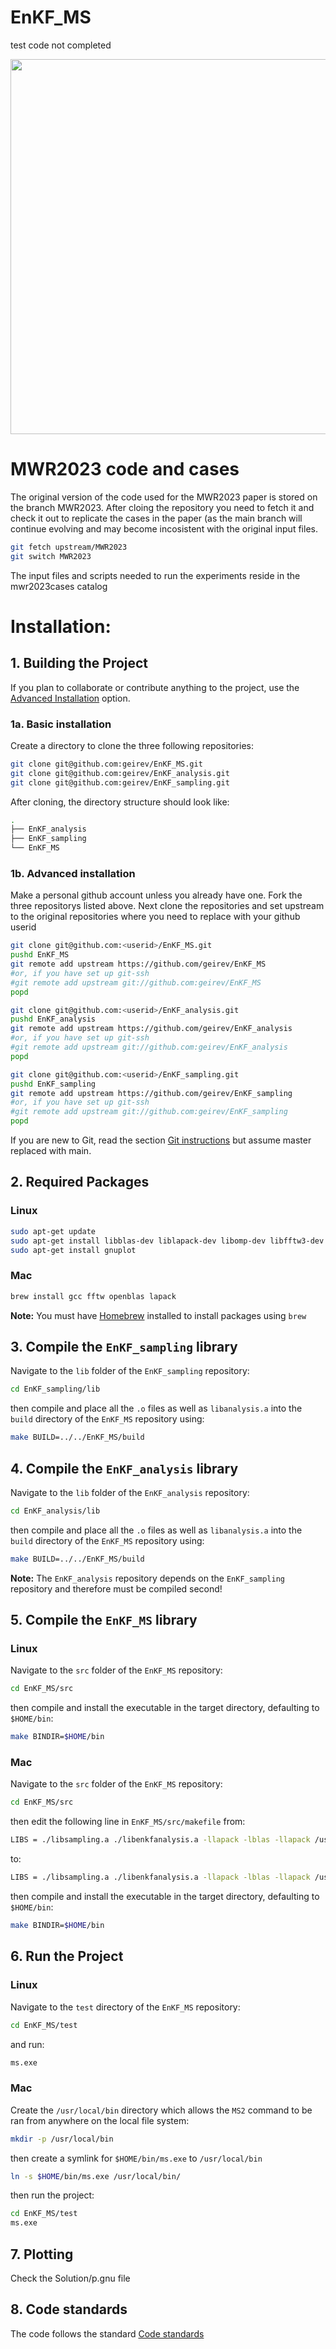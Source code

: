 # EnKF_MS

test code not completed

<p align="center">
<img src="doc/example.png" width="600">
</p>

# MWR2023 code and cases
The original version of the code used for the MWR2023 paper is stored on the branch MWR2023.
After cloing the repository you need to fetch it and check it out to replicate the cases in the paper (as the main branch will continue 
evolving and may become incosistent with the original input files.

```bash
git fetch upstream/MWR2023
git switch MWR2023
```
The input files and scripts needed to run the experiments reside in the mwr2023cases catalog




# Installation:

## 1. Building the Project

If you plan to collaborate or contribute anything to the project, use the <a href="#1b-advanced-installation">Advanced Installation</a> option.

### 1a. Basic installation

Create a directory to clone the three following repositories:

```bash
git clone git@github.com:geirev/EnKF_MS.git
git clone git@github.com:geirev/EnKF_analysis.git
git clone git@github.com:geirev/EnKF_sampling.git
```

After cloning, the directory structure should look like:

```bash
.
├── EnKF_analysis
├── EnKF_sampling
└── EnKF_MS
```

### 1b. Advanced installation

Make a personal github account unless you already have one.
Fork the three repositorys listed above.
Next clone the repositories and set upstream to the original repositories where
you need to replace <userid> with your github userid

```bash
git clone git@github.com:<userid>/EnKF_MS.git
pushd EnKF_MS
git remote add upstream https://github.com/geirev/EnKF_MS
#or, if you have set up git-ssh
#git remote add upstream git://github.com:geirev/EnKF_MS
popd

git clone git@github.com:<userid>/EnKF_analysis.git
pushd EnKF_analysis
git remote add upstream https://github.com/geirev/EnKF_analysis
#or, if you have set up git-ssh
#git remote add upstream git://github.com:geirev/EnKF_analysis
popd

git clone git@github.com:<userid>/EnKF_sampling.git
pushd EnKF_sampling
git remote add upstream https://github.com/geirev/EnKF_sampling
#or, if you have set up git-ssh
#git remote add upstream git://github.com:geirev/EnKF_sampling
popd
```

If you are new to Git, read the section <a href="https://github.com/geirev/EnKF_seir#git-instructions">Git instructions</a> but assume master
replaced with main.

## 2. Required Packages

### Linux

```bash
sudo apt-get update
sudo apt-get install libblas-dev liblapack-dev libomp-dev libfftw3-dev gfortran
sudo apt-get install gnuplot
```

### Mac

```bash
brew install gcc fftw openblas lapack
```

**Note:** You must have [Homebrew](https://brew.sh/) installed to install
packages using `brew`

## 3. Compile the `EnKF_sampling` library

Navigate to the `lib` folder of the `EnKF_sampling` repository:

```bash
cd EnKF_sampling/lib
```

then compile and place all the `.o` files as well as `libanalysis.a` into
the `build` directory of the `EnKF_MS` repository using:

```bash
make BUILD=../../EnKF_MS/build
```

## 4. Compile the `EnKF_analysis` library

Navigate to the `lib` folder of the `EnKF_analysis` repository:

```bash
cd EnKF_analysis/lib
```

then compile and place all the `.o` files as well as `libanalysis.a` into the
`build` directory of the `EnKF_MS` repository using:

```bash
make BUILD=../../EnKF_MS/build
```

**Note:** The `EnKF_analysis` repository depends on the `EnKF_sampling`
repository and therefore must be compiled second!

## 5. Compile the `EnKF_MS` library

### Linux

Navigate to the `src` folder of the `EnKF_MS` repository:

```bash
cd EnKF_MS/src
```

then compile and install the executable in the target directory, defaulting to
`$HOME/bin`:

```bash
make BINDIR=$HOME/bin
```

### Mac

Navigate to the `src` folder of the `EnKF_MS` repository:

```bash
cd EnKF_MS/src
```

then edit the following line in `EnKF_MS/src/makefile` from:

```bash
LIBS = ./libsampling.a ./libenkfanalysis.a -llapack -lblas -llapack /usr/lib/x86_64-linux-gnu/libfftw3.so.3
```

to:

```bash
LIBS = ./libsampling.a ./libenkfanalysis.a -llapack -lblas -llapack /usr/local/lib/libfftw3.a
```

then compile and install the executable in the target directory, defaulting to
`$HOME/bin`:

```bash
make BINDIR=$HOME/bin
```

## 6. Run the Project

### Linux

Navigate to the `test` directory of the `EnKF_MS` repository:

```bash
cd EnKF_MS/test
```

and run:

```bash
ms.exe
```

### Mac

Create the `/usr/local/bin` directory which allows the `MS2` command to be ran
from anywhere on the local file system:

```bash
mkdir -p /usr/local/bin
```

then create a symlink for `$HOME/bin/ms.exe` to `/usr/local/bin`

```bash
ln -s $HOME/bin/ms.exe /usr/local/bin/
```

then run the project:

```bash
cd EnKF_MS/test
ms.exe
```

## 7. Plotting
Check the Solution/p.gnu file 

## 8. Code standards
The code follows the standard  <a href="https://github.com/geirev/EnKF_seir#code-standards">Code standards</a>
